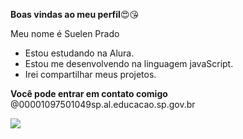 **Boas vindas ao meu perfil**😍😘

Meu nome é Suelen Prado

* Estou estudando na Alura.
* Estou me desenvolvendo na linguagem javaScript.
* Irei compartilhar meus projetos.

**Você pode entrar em contato comigo**
@00001097501049sp.al.educacao.sp.gov.br


![](![image](https://github.com/user-attachments/assets/01341acb-d1a8-4f99-9c86-c3aed3bd220c)
)
